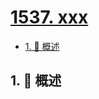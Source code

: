 # [1537. xxx](https://github.com/Tdahuyou/TNotes.leetcode/tree/main/notes/1537.%20xxx)

<!-- region:toc -->

- [1. 📝 概述](#1--概述)

<!-- endregion:toc -->

## 1. 📝 概述
